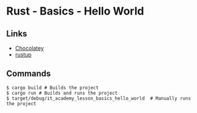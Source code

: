 # Rust - Basics - Hello World

## Links

* [Chocolatey](https://community.chocolatey.org/packages/rustup.install)
* [rustup](https://static.rust-lang.org/rustup/dist/i686-pc-windows-gnu/rustup-init.exe)

## Commands

```
$ cargo build # Builds the project
$ cargo run # Builds and runs the project
$ target/debug/it_academy_lesson_basics_hello_world  # Manually runs the project
```
